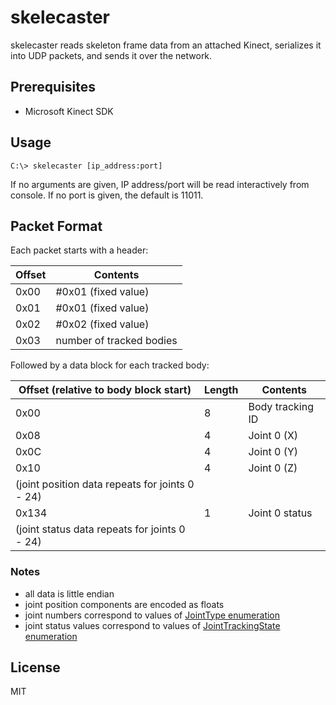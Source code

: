 # skelecaster

skelecaster reads skeleton frame data from an attached Kinect, serializes it into UDP packets, and sends it over the network.

## Prerequisites

  - Microsoft Kinect SDK

## Usage

    C:\> skelecaster [ip_address:port]

If no arguments are given, IP address/port will be read interactively from console. If no port is given, the default is 11011.

## Packet Format

Each packet starts with a header:

| Offset      | Contents                       |
|-------------|--------------------------------|
| 0x00        | #0x01 (fixed value)            |
| 0x01        | #0x01 (fixed value)            |
| 0x02        | #0x02 (fixed value)            |
| 0x03        | number of tracked bodies       |

Followed by a data block for each tracked body:

| Offset (relative to body block start) | Length | Contents                |
|---------------------------------------|--------|-------------------------|
| 0x00                                  | 8      | Body tracking ID        |
| 0x08                                  | 4      | Joint 0 (X)             |
| 0x0C                                  | 4      | Joint 0 (Y)             |
| 0x10                                  | 4      | Joint 0 (Z)             |
| (joint position data repeats for joints 0 - 24)                        |||
| 0x134                                 | 1      | Joint 0 status          |
| (joint status data repeats for joints 0 - 24)                          |||

### Notes

  - all data is little endian
  - joint position components are encoded as floats
  - joint numbers correspond to values of [JointType enumeration](https://msdn.microsoft.com/en-us/library/microsoft.kinect.jointtype.aspx)
  - joint status values correspond to values of [JointTrackingState enumeration](https://msdn.microsoft.com/en-us/library/microsoft.kinect.jointtrackingstate.aspx)

## License

MIT